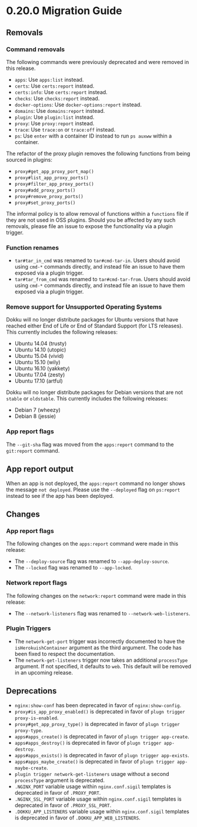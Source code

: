# 0.20.0 Migration Guide

## Removals

### Command removals

The following commands were previously deprecated and were removed in this release.

- `apps`: Use `apps:list` instead.
- `certs`: Use `certs:report` instead.
- `certs:info`: Use `certs:report` instead.
- `checks`: Use `checks:report` instead.
- `docker-options`: Use `docker-options:report` instead.
- `domains`: Use `domains:report` instead.
- `plugin`: Use `plugin:list` instead.
- `proxy`: Use `proxy:report` instead.
- `trace`: Use `trace:on` or `trace:off` instead.
- `ps`: Use `enter` with a container ID instead to run `ps auxww` within a container.

The refactor of the proxy plugin removes the following functions from being sourced in plugins:

- `proxy#get_app_proxy_port_map()`
- `proxy#list_app_proxy_ports()`
- `proxy#filter_app_proxy_ports()`
- `proxy#add_proxy_ports()`
- `proxy#remove_proxy_ports()`
- `proxy#set_proxy_ports()`

The informal policy is to allow removal of functions within a `functions` file if they are not used in OSS plugins. Should you be affected by any such removals, please file an issue to expose the functionality via a plugin trigger.

### Function renames

- `tar#tar_in_cmd` was renamed to `tar#cmd-tar-in`. Users should avoid using `cmd-*` commands directly, and instead file an issue to have them exposed via a plugin trigger.
- `tar#tar_from_cmd` was renamed to `tar#cmd-tar-from`. Users should avoid using `cmd-*` commands directly, and instead file an issue to have them exposed via a plugin trigger.

### Remove support for Unsupported Operating Systems

Dokku will no longer distribute packages for Ubuntu versions that have reached either End of Life or End of Standard Support (for LTS releases). This currently includes the following releases:

- Ubuntu 14.04 (trusty)
- Ubuntu 14.10 (utopic)
- Ubuntu 15.04 (vivid)
- Ubuntu 15.10 (wily)
- Ubuntu 16.10 (yakkety)
- Ubuntu 17.04 (zesty)
- Ubuntu 17.10 (artful)

Dokku will no longer distribute packages for Debian versions that are not `stable` or `oldstable`. This currently includes the following releases:

- Debian 7 (wheezy)
- Debian 8 (jessie)

### App report flags

The `--git-sha` flag was moved from the `apps:report` command to the `git:report` command.

## App report output

When an app is not deployed, the `apps:report` command no longer shows the message `not deployed`. Please use the `--deployed` flag on `ps:report` instead to see if the app has been deployed.

## Changes

### App report flags

The following changes on the `apps:report` command were made in this release:

- The `--deploy-source` flag was renamed to `--app-deploy-source`.
- The `--locked` flag was renamed to `--app-locked`.

### Network report flags

The following changes on the `network:report` command were made in this release:

- The `--network-listeners` flag was renamed to `--network-web-listeners`.

### Plugin Triggers

- The `network-get-port` trigger was incorrectly documented to have the `isHerokuishContainer` argument as the third argument. The code has been fixed to respect the documentation.
- The `network-get-listeners` trigger now takes an additional `processType` argument. If not specified, it defaults to `web`. This default will be removed in an upcoming release.

## Deprecations

- `nginx:show-conf` has been deprecated in favor of `nginx:show-config`.
- `proxy#is_app_proxy_enabled()` is deprecated in favor of `plugn trigger proxy-is-enabled`.
- `proxy#get_app_proxy_type()` is deprecated in favor of `plugn trigger proxy-type`.
- `apps#apps_create()` is deprecated in favor of `plugn trigger app-create`.
- `apps#apps_destroy()` is deprecated in favor of `plugn trigger app-destroy`.
- `apps#apps_exists()` is deprecated in favor of `plugn trigger app-exists`.
- `apps#apps_maybe_create()` is deprecated in favor of `plugn trigger app-maybe-create`.
- `plugin trigger network-get-listeners` usage without a second `processType` argument is deprecated.
- `.NGINX_PORT` variable usage within `nginx.conf.sigil` templates is deprecated in favor of `.PROXY_PORT`.
- `.NGINX_SSL_PORT` variable usage within `nginx.conf.sigil` templates is deprecated in favor of `.PROXY_SSL_PORT`.
- `.DOKKU_APP_LISTENERS` variable usage within `nginx.conf.sigil` templates is deprecated in favor of `.DOKKU_APP_WEB_LISTENERS`.
